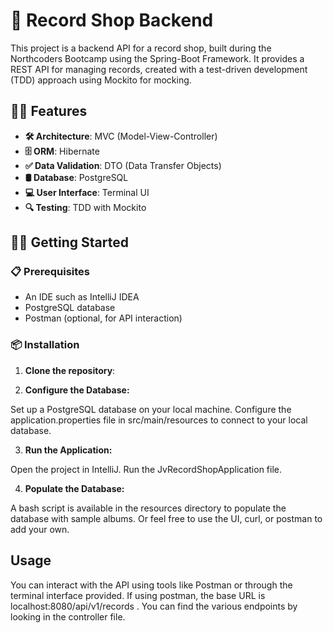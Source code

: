 # 🎵 Record Shop Backend

This project is a backend API for a record shop, built during the Northcoders Bootcamp using the Spring-Boot Framework. It provides a REST API for managing records, created with a test-driven development (TDD) approach using Mockito for mocking.

##  🧗🏻 Features

- **🛠️ Architecture**: MVC (Model-View-Controller)
- **🗄️ ORM**: Hibernate
- **✅ Data Validation**: DTO (Data Transfer Objects)
- **🛢 Database**: PostgreSQL
- **💻 User Interface**: Terminal UI
- **🔍 Testing**: TDD with Mockito

##  🏄🏿 Getting Started

### 📋 Prerequisites

- An IDE such as IntelliJ IDEA
- PostgreSQL database
- Postman (optional, for API interaction)

### 📦 Installation

1. **Clone the repository**:
   
2. **Configure the Database:**

Set up a PostgreSQL database on your local machine.
Configure the application.properties file in src/main/resources to connect to your local database.

3. **Run the Application:**

Open the project in IntelliJ.
Run the JvRecordShopApplication file.

4. **Populate the Database:**

A bash script is available in the resources directory to populate the database with sample albums. Or feel free to use the UI, curl, or postman to add your own.  

## Usage
You can interact with the API using tools like Postman or through the terminal interface provided. If using postman, the base URL is localhost:8080/api/v1/records . You can find the various endpoints by looking in the controller file.
